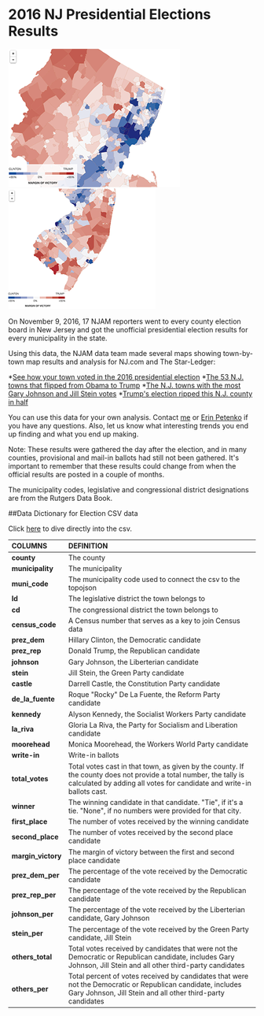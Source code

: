 # 2016 NJ Presidential Elections Results

![alt text](img/nj_north.png "NJ_Election_Map") ![alt text](img/nj_south.png "NJ_Election_Map2")


On November 9, 2016, 17 NJAM reporters went to every county election board in New Jersey and got the unofficial presidential election results for every municipality in the state.

Using this data, the NJAM data team made several maps showing town-by-town map results and analysis for NJ.com and The Star-Ledger:

*[See how your town voted in the 2016 presidential election](http://www.nj.com/news/index.ssf/2016/11/how_your_town_voted_in_the_2016_presidential_election.html)
*[The 53 N.J. towns that flipped from Obama to Trump](http://www.nj.com/news/index.ssf/2016/11/the_53_obama_towns_that_voted_for_trump_this_time_around_in_nj.html)
*[The N.J. towns with the most Gary Johnson and Jill Stein votes](http://www.nj.com/news/index.ssf/2016/11/how_gary_johnson_and_jill_stein_fared_in_every_nj_town.html)
*[Trump's election ripped this N.J. county in half](http://www.nj.com/bergen/index.ssf/2016/11/how_trumps_election_tore_njs_most-populous_county_in_half.html)

You can use this data for your own analysis. Contact [me](castudillo@njadvancemedia.com) or [Erin Petenko](epetenko@njadvancemedia.com) if you have any questions. Also, let us know what interesting trends you end up finding and what you end up making.

Note: These results were gathered the day after the election, and in many counties, provisional and mail-in ballots had still not been gathered. It's important to remember that these results could change from when the official results are posted in a couple of months.

The municipality codes, legislative and congressional district designations are from the Rutgers Data Book.

##Data Dictionary for Election CSV data

Click [here](data/njelection_results.csv) to dive directly into the csv. 

| COLUMNS       | DEFINITION           | 
|:------------- |:-------------| 
|**county**    |The county |
|**municipality**     | The municipality | 
| **muni_code** | The municipality code used to connect the csv to the topojson| 
|**ld**  |The legislative district the town belongs to|
|**cd**| The congressional district the town belongs to | 
|**census_code** | A Census number that serves as a key to join Census data| 
|**prez_dem**|Hillary Clinton, the Democratic candidate |
|**prez_rep**|Donald Trump, the Republican candidate| 
|**johnson** | Gary Johnson, the Liberterian candidate|
|**stein**|Jill Stein, the Green Party candidate|
|**castle**|Darrell Castle, the Constitution Party candidate| 
|**de_la_fuente** | Roque "Rocky" De La Fuente, the Reform Party candidate| 
|**kennedy**|Alyson Kennedy, the Socialist Workers Party candidate |
|**la_riva**|Gloria La Riva, the Party for Socialism and Liberation candidate| 
|**moorehead** | Monica Moorehead, the Workers World Party candidate| 
|**write-in** | Write-in ballots| 
|**total_votes**|Total votes cast in that town, as given by the county. If the county does not provide a total number, the tally is calculated by adding all votes for candidate and write-in ballots cast. | 
|**winner** | The winning candidate in that candidate. "Tie", if it's a tie. "None", if no numbers were provided for that city.|
|**first_place**|The number of votes received by the winning candidate |
|**second_place** | The number of votes received by the second place candidate|
|**margin_victory**|The margin of victory between the first and second place candidate |
|**prez_dem_per** | The percentage of the vote received by the Democratic candidate|
|**prez_rep_per**|The percentage of the vote received by the Republican candidate |
|**johnson_per** | The percentage of the vote received by the Liberterian candidate, Gary Johnson|
|**stein_per**|The percentage of the vote received by the Green Party candidate, Jill Stein |
|**others_total** | Total votes received by candidates that were not the Democratic or Republican candidate, includes Gary Johnson, Jill Stein and all other third-party candidates|
|**others_per**|Total percent of votes received by candidates that were not the Democratic or Republican candidate, includes Gary Johnson, Jill Stein and all other third-party candidates |




